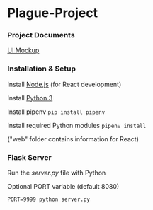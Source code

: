 # Plague-Project

###  Project Documents
[UI Mockup](https://wireframe.cc/MuMHXu)

### Installation & Setup
Install [Node.js](https://nodejs.org/en/) (for React development)

Install [Python 3](https://www.python.org/downloads/)

Install pipenv ```pip install pipenv```

Install required Python modules 
```pipenv install``` 

("web" folder contains information for React) 

### Flask Server

Run the _server.py_ file with Python

Optional PORT variable (default 8080)

```PORT=9999 python server.py```